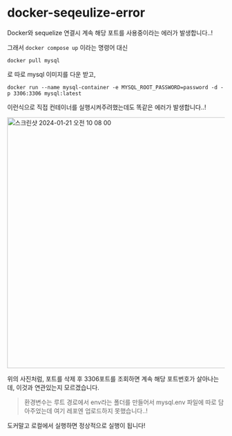 # docker-seqeulize-error

Docker와 sequelize 연결시 계속 해당 포트를 사용중이라는 에러가 발생합니다..!

그래서 `docker compose up` 이라는 명령어 대신

```
docker pull mysql
```

로 따로 mysql 이미지를 다운 받고,

```
docker run --name mysql-container -e MYSQL_ROOT_PASSWORD=password -d -p 3306:3306 mysql:latest
```

이런식으로 직접 컨테이너를 실행시켜주려했는데도 똑같은 에러가 발생합니다..!

<img width="580" alt="스크린샷 2024-01-21 오전 10 08 00" src="https://github.com/brgndyy/docker-seqeulize-error/assets/109535991/f8214c45-28cc-4aae-b07e-0ad26bce9742">

위의 사진처럼, 포트를 삭제 후 3306포트를 조회하면 계속 해당 포트번호가 살아나는데, 이것과 연관있는지 모르겠습니다.

> 환경변수는 루트 경로에서 env라는 폴더를 만들어서 mysql.env 파일에 따로 담아주었는데 여기 레포엔 업로드하지 못했습니다..!

도커말고 로컬에서 실행하면 정상적으로 실행이 됩니다!
